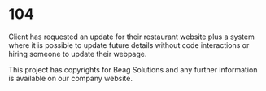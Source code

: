 # 104
Client has requested an update for their restaurant website plus a system where it is possible to update future details without code interactions or hiring someone to update their webpage.

This project has copyrights for Beag Solutions and any further information is available on our company website.
